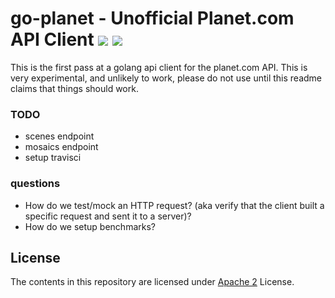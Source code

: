 go-planet - Unofficial Planet.com API Client ![](https://travis-ci.org/jakedahn/go-planet.svg) ![](http://gocover.io/_badge/github.com/jakedahn/go-planet/planet)
============================================

This is the first pass at a golang api client for the planet.com API. This is very experimental, and unlikely to work, please do not use until this readme claims that things should work.

### TODO

* scenes endpoint
* mosaics endpoint
* setup travisci

### questions

* How do we test/mock an HTTP request? (aka verify that the client built a specific request and sent it to a server)?
* How do we setup benchmarks?


## License
The contents in this repository are licensed under [Apache 2](https://tldrlegal.com/license/apache-license-2.0-(apache-2.0)) License.